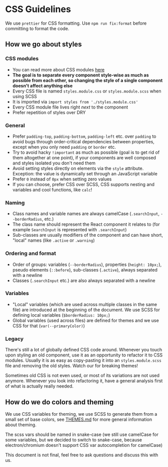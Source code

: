# CSS Guidelines

We use `prettier` for CSS formatting. Use `npm run fix:format` before committing to format the code.

## How we go about styles

### CSS modules

- You can read more about CSS modules [here](https://css-tricks.com/css-modules-part-1-need/)
- **The goal is to separate every component style-wise as much as possible from each other, so changing the style of a single component doesn't affect anything else**
- Every CSS file is named `styles.module.css` or `styles.module.scss` when using SCSS
- It is imported via `import styles from './styles.module.css'`
- Every CSS module file lives right _next_ to the component
- Prefer repetition of styles over DRY

### General

- Prefer `padding-top`, `padding-bottom`, `padding-left` etc. over `padding` to avoid bugs through order-critical dependencies between properties, except when you only need `padding` or `border` etc.
- Try to avoid hacky `!important` as much as possible (goal is to get rid of them altogether at one point), if your components are well composed and styles isolated you don't need them
- Avoid setting styles directly on elements via the `style` attribute. Exception: the value is dynamically set through an JavaScript variable
- Prefer `0` instead of `0px` when setting zero values
- If you can choose, prefer CSS over SCSS, CSS supports nesting and variables and cool functions, like `calc`!

### Naming

- Class names and variable names are always camelCase (`.searchInput`, `--borderRadius`, etc.)
- The class name should represent the React component it relates to (for example `SearchInput` is represented with `.searchInput`)
- Sub-classes are usually modifiers of the component and can have short, "local" names (like `.active` or `.warning`)

### Ordering and format

- Order of groups: variables (`--borderRadius`), properties (`height: 10px;`), pseudo elements (`::before`), sub-classes (`.active`), always separated with a newline
- Classes (`.searchInput` etc.) are also always separated with a newline

### Variables

- "Local" variables (which are used across multiple classes in the same file) are introduced at the beginning of the document. We use SCSS for defining local variables (`$borderRadius: 10px;`)
- Global variables (used across files) are defined for themes and we use CSS for that (`var(--primaryColor)`)

### Legacy

There's still a lot of globally defined CSS code around. Whenever you touch upon styling an old component, use it as an opportunity to refactor it to CSS modules. Usually it is as easy as copy-pasting it into an `styles.module.scss` file and removing the old styles. Watch our for breaking themes!

Sometimes old CSS is not even used, or most of its variations are not used anymore. Whenever you look into refactoring it, have a general analysis first of what is actually really needed.

## How do we do colors and theming

We use CSS variables for theming, we use SCSS to generate them from a small set of base colors, see [THEMES.md](./THEMES.md) for more general information about theming.

The scss vars should be named in snake-case (we still use camelCase for some variables, but we decided to switch to snake-case, because electron/chromium doesn't support CSS var autocompletion for camelCase)

This document is not final, feel free to ask questions and discuss this with us.

